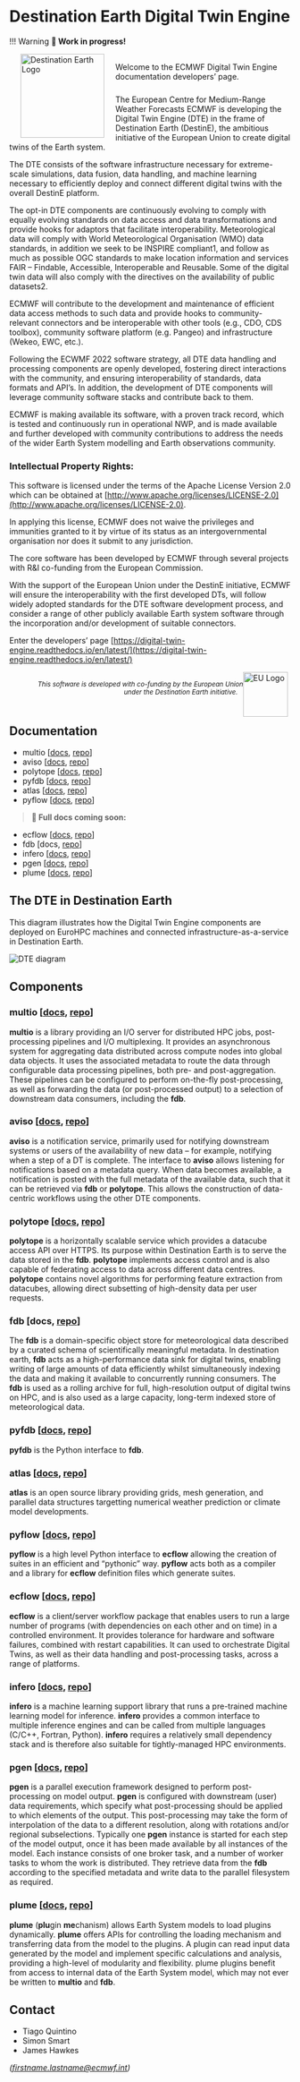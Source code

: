 # Destination Earth Digital Twin Engine

!!! Warning
    **🚧 Work in progress!**

<div>
<p style="float: left; margin: 0 20px 0 20px;">
    <img src="destination-earth-logo.png" alt="Destination Earth Logo" width="150"/>
</p>
<p style="padding: 15px 0 10px 0;">
Welcome to the ECMWF Digital Twin Engine documentation developers’ page. 

The European Centre for Medium-Range Weather Forecasts ECMWF is developing the Digital Twin Engine (DTE) in the frame of Destination Earth (DestinE), the ambitious initiative of the European Union to create digital twins of the Earth system.  

The DTE consists of the software infrastructure necessary for extreme-scale simulations, data fusion, data handling, and machine learning necessary to efficiently deploy and connect different digital twins with the overall DestinE platform. 

The opt-in DTE components are continuously evolving to comply with equally evolving standards on data access and data transformations and provide hooks for adaptors that facilitate interoperability. Meteorological data will comply with World Meteorological Organisation (WMO) data standards, in addition we seek to be INSPIRE compliant1,  and follow as much as possible OGC standards to make location information and services FAIR – Findable, Accessible, Interoperable and Reusable. Some of the digital twin data will also comply with the directives on the availability of public datasets2. 

ECMWF  will contribute to the development and maintenance of efficient data access methods to such data and provide hooks to community-relevant connectors and be interoperable with other tools (e.g., CDO, CDS toolbox), community software platform (e.g. Pangeo) and infrastructure (Wekeo, EWC, etc.).  

Following the ECWMF 2022 software strategy, all DTE data handling and processing components are openly developed, fostering direct interactions with the community, and ensuring interoperability of standards, data formats and API’s. In addition, the development of DTE components will leverage community software stacks and contribute back to them. 

ECMWF is making available its software, with a proven track record, which is tested and continuously run in operational NWP, and is made available and further developed with community contributions to address the needs of the wider Earth System modelling and Earth observations community.   

### Intellectual Property Rights:  

This software is licensed under the terms of the Apache License Version 2.0 which can be obtained at [http://www.apache.org/licenses/LICENSE-2.0](http://www.apache.org/licenses/LICENSE-2.0). 

In applying this license, ECMWF does not waive the privileges and immunities granted to it by virtue of its status as an intergovernmental organisation nor does it submit to any jurisdiction. 

The core software has been developed by ECMWF through several projects with R&I co-funding from the European Commission.  

With the support of the European Union under the DestinE initiative, ECMWF will ensure the interoperability with the first developed DTs, will follow widely adopted standards for the DTE software development process, and consider a range of other publicly available Earth system software through the incorporation and/or development of suitable connectors. 

Enter the developers’ page [https://digital-twin-engine.readthedocs.io/en/latest/](https://digital-twin-engine.readthedocs.io/en/latest/)

</p>
</div>

<div>
<p style="float: right; margin: 0 5px 0 0px;">
    <img src="eu-logo.png" alt="EU Logo" width="80"/>
</p>
<p style="padding: 15px 20px 20px 20px; text-align: right;">
<i><small>This software is developed with co-funding by the European Union under the Destination Earth initiative.&nbsp;&nbsp;&nbsp;</small></i>
</p>
</div>


## Documentation

* multio [[docs](https://multio.readthedocs.io/en/latest), [repo](https://github.com/ecmwf/multio)]
* aviso [[docs](https://pyaviso.readthedocs.io/en/latest), [repo](https://github.com/ecmwf/aviso)]
* polytope [[docs](https://polytope.readthedocs.io/en/latest), [repo](https://github.com/ecmwf-projects/polytope-client)]
* pyfdb [[docs](https://pyfdb.readthedocs.io/en/latest), [repo](https://github.com/ecmwf/pyfdb)]
* atlas [[docs](https://sites.ecmwf.int/docs/atlas), [repo](https://github.com/ecmwf/atlas)]
* pyflow [[docs](https://pyflow-workflow-generator.readthedocs.io/en/latest/), [repo](https://github.com/ecmwf/pyflow)]

> **🚧 Full docs coming soon:**

* ecflow [[docs](https://ecflow.readthedocs.io/en/latest/index.html), [repo](https://github.com/ecmwf/ecflow)]
* fdb [docs, [repo](https://github.com/ecmwf/fdb)]
* infero [[docs](https://infero.readthedocs.io/en/latest), [repo](https://github.com/ecmwf-projects/infero)]
* pgen [[docs](https://pgen.readthedocs.io/en/latest/), [repo](https://github.com/ecmwf/pgen)]
* plume [[docs](https://plume-plugin-mechanism.readthedocs.io/en/latest), [repo](https://github.com/ecmwf-projects/plume)]

## The DTE in Destination Earth

This diagram illustrates how the Digital Twin Engine components are deployed on EuroHPC machines and connected infrastructure-as-a-service in Destination Earth.

![DTE diagram](diagram.png)

## Components

### multio [[docs](https://multio.readthedocs.io/en/latest), [repo](https://github.com/ecmwf/multio)]

**multio** is a library providing an I/O server for distributed HPC jobs, post-processing pipelines and I/O multiplexing. It provides an asynchronous system for aggregating data distributed across compute nodes into global data objects. It uses the associated metadata to route the data through configurable data processing pipelines, both pre- and post-aggregation. These pipelines can be configured to perform on-the-fly post-processing, as well as forwarding the data (or post-processed output) to a selection of downstream data consumers, including the **fdb**. 

### aviso [[docs](https://pyaviso.readthedocs.io/en/latest), [repo](https://github.com/ecmwf/aviso)]

**aviso** is a notification service, primarily used for notifying downstream systems or users of the availability of new data – for example, notifying when a step of a DT is complete. The interface to **aviso** allows listening for notifications based on a metadata query. When data becomes available, a notification is posted with the full metadata of the available data, such that it can be retrieved via **fdb** or **polytope**. This allows the construction of data-centric workflows using the other DTE components.

### polytope [[docs](https://polytope.readthedocs.io/en/latest), [repo](https://github.com/ecmwf-projects/polytope-client)]

**polytope** is a horizontally scalable service which provides a datacube access API over HTTPS. Its purpose within Destination Earth is to serve the data stored in the **fdb**. **polytope** implements access control and is also capable of federating access to data across different data centres. **polytope** contains novel algorithms for performing feature extraction from datacubes, allowing direct subsetting of high-density data per user requests.

### fdb [docs, [repo](https://github.com/ecmwf/fdb)] 

The **fdb** is a domain-specific object store for meteorological data described by a curated schema of scientifically meaningful metadata. In destination earth, **fdb** acts as a high-performance data sink for digital twins, enabling writing of large amounts of data efficiently whilst simultaneously indexing the data and making it available to concurrently running consumers. The **fdb** is used as a rolling archive for full, high-resolution output of digital twins on HPC, and is also used as a large capacity, long-term indexed store of meteorological data.

### pyfdb [[docs](https://pyfdb.readthedocs.io/en/latest), [repo](https://github.com/ecmwf/pyfdb)]

**pyfdb** is the Python interface to **fdb**.

### atlas [[docs](https://sites.ecmwf.int/docs/atlas), [repo](https://github.com/ecmwf/atlas)]

**atlas** is an open source library providing grids, mesh generation, and parallel data structures targetting numerical weather prediction or climate model developments.

### pyflow [[docs](https://pyflow-workflow-generator.readthedocs.io/en/latest/), [repo](https://github.com/ecmwf/pyflow)]

**pyflow** is a high level Python interface to **ecflow** allowing the creation of suites in an efficient and “pythonic” way. **pyflow** acts both as a compiler and a library for **ecflow** definition files which generate suites.

### ecflow [[docs](https://ecflow.readthedocs.io/en/latest/index.html), [repo](https://github.com/ecmwf/ecflow)]

**ecflow** is a client/server workflow package that enables users to run a large number of programs (with dependencies on each other and on time) in a controlled environment. It provides tolerance for hardware and software failures, combined with restart capabilities. It can used to orchestrate Digital Twins, as well as their data handling and post-processing tasks, across a range of platforms.

### infero [[docs](https://infero.readthedocs.io/en/latest), [repo](https://github.com/ecmwf-projects/infero)]

**infero** is a machine learning support library that runs a pre-trained machine learning model for inference. **infero** provides a common interface to multiple inference engines and can be called from multiple languages (C/C++, Fortran, Python). **infero** requires a relatively small dependency stack and is therefore also suitable for tightly-managed HPC environments.

### pgen [[docs](https://pgen.readthedocs.io/en/latest/), [repo](https://github.com/ecmwf/pgen)]

**pgen** is a parallel execution framework designed to perform post-processing on model output. **pgen** is configured with downstream (user) data requirements, which specify what post-processing should be applied to which elements of the output. This post-processing may take the form of interpolation of the data to a different resolution, along with rotations and/or regional subselections. Typically one **pgen** instance is started for each step of the model output, once it has been made available by all instances of the model. Each instance consists of one broker task, and a number of worker tasks to whom the work is distributed. They retrieve data from the **fdb** according to the specified metadata and write data to the parallel filesystem as required. 

### plume [[docs](https://plume-plugin-mechanism.readthedocs.io/en/latest), [repo](https://github.com/ecmwf-projects/plume)]

**plume** (**plu**gin **me**chanism) allows Earth System models to load plugins dynamically. **plume** offers APIs for controlling the loading mechanism and transferring data from the model to the plugins. A plugin can read input data generated by the model and implement specific calculations and analysis, providing a high-level of modularity and flexibility. plume plugins benefit from access to internal data of the Earth System model, which may not ever be written to **multio** and **fdb**.



## Contact

 * Tiago Quintino
 * Simon Smart
 * James Hawkes

*(firstname.lastname@ecmwf.int)*
